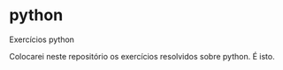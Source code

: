 python
======

Exercícios python

Colocarei neste repositório os exercícios resolvidos sobre python.
É isto.
